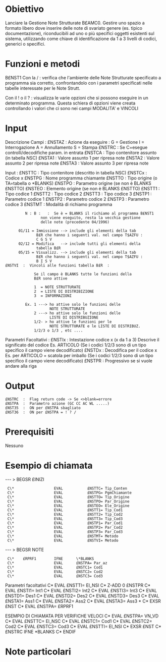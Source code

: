 # Obiettivo
   Lanciare la Gestione Note Strutturate B£AMC0.
   Gestire uno spazio a formato libero dove inserire delle note di svariato genere (es. tipico documentazione), riconducibili    ad uno o più specifici oggetti esistenti sul sistema, utilizzando come chiave di identificazione da 1 a 3 livelli di    codici, generici o specifici.

# Funzioni e metodi

   B£NST1
   Con la /  : 
   verifica che l'ambiente delle Note Strutturate specificato a programma sia corretto, confrontandolo con i parametri    specificati nelle tabelle interessate per le Note Strutt.

   Con il ! o il ?  : 
   visualizza le varie opzioni che si possono eseguire in un determinato programma. Questa schiera di opzioni viene creata    controllando i valori che ci sono nei campi MODALITA' e VINCOLI

# Input

   Descrizione Campi : 
    £NSTAZ  :  Azione da eseguire  :  G = Gestione
                                  I = Interrogazione
                                  A = Annullamento
                                  S = Stampa
    £NSTRC  :  Se C=esegue controlli/decodifiche param. in entrata
    £NSTCA  :  Tipo contenitore assunto (in tabella NSC)
    £NSTA1  :  Valore assunto 1 per ripresa note
    £NSTA2  :  Valore assunto 2 per ripresa note
    £NSTA3  :  Valore assunto 3 per ripresa note

  Input : 
    £NSTTC  :  Tipo contenitore (descritto in tabella NSC)
    £NSTCx  :  Codice x
    £NSTPG  :  Nome programma chiamante
    £NSTTO  :  Tipo origine (o TA=tabella o \*BLANKS)
    £NSTPO  :  Parametro origine (se non è BLANKS £NSTTO)
    £NSTEO  :  Elemento origine  (se non è BLANKS £NSTTO)
    £NSTT1  :  Tipo codice 1
    £NSTT2  :  Tipo codice 2
    £NSTT3  :  Tipo codice 3
    £NSTP1  :  Parametro codice 1
    £NSTP2  :  Parametro codice 2
    £NSTP3  :  Parametro codice 3
    £NSTMT  :  Modalità di richiamo programma

             N : B :   :  Se è = BLANKS il richiamo al programma B£NST1
                    non viene eseguito, resta la vecchia gestione
                    delle note (precedente 04/1996)

          01/11 = Immissione --> include gli elementi della tab
                  B£R che hanno i seguenti val. nel campo T$AZFU : 
                  C G S V
          02/12 = Modifica   --> include tutti gli elementi della
                  tabella B£R
          05/15 = Visualizz. --> include gli elementi della tab
                  B£R che hanno i seguenti val. nel campo T$AZFU : 
                  B I S V
    £NSTVI  :  Vincoli alle funzioni tabella B£R  : 

                 Se il campo è BLANKS tutte le funzioni della
                 B£R sono attive

                 1  = NOTE STRUTTURATE
                 2  = LISTE DI DISTRIBIZIONE
                 3  = INFORMAZIONI

             Ex. 1 ---> ho attive solo le funzioni delle
                        NOTE STRUTTURATE
                 2 ---> ho attive solo le funzioni delle
                        LISTE DI DISTRIBUZIONE
                 1/2- > ho attive le funzioni per le
                        NOTE STRUTTURATE e le LISTE DI DISTRIBUZ.
                 1/2/3 o 1/3 , etc ....

  Parametri Facoltativi : 
    £NSTIx  :  Intestazione codice x (x da 1 a 3)
              Descrive il significato del codice
              Es. ARTICOLO
              (Se i codici 1/2/3 sono di un tipo specifico il
              campo viene decodificato)
    £NSTDx  :  Decodifica per il codice x
              Es. per ARTICOLO = scatola per imballo
              (Se i codici 1/2/3 sono di un tipo specifico il
              campo viene decodificato)
    £NSTPR  :  Progressivo se si vuole andare alla riga

# Output

    £NSTRC  :  Flag return code -> Se <>blank=errore
    £NSTPA  :  Parametro azione (GC CC AC WL .....)
    £NST35  :  ON per £NSTPA sbagliato
    £NST36  :  ON per £NSTPA = ! ? /

# Prerequisiti

Nessuno

# Esempio di chiamata

  --- >  BEGSR £INIZI

     C\*                  EVAL           £NSTTC= Tip_Conten
     C\*                  EVAL           £NSTPG= PgmChiamante
     C\*                  EVAL           £NSTTO= Tip_Origine
     C\*                  EVAL           £NSTPO= Par_Origine
     C\*                  EVAL           £NSTEO= Ele_Origine
     C\*                  EVAL           £NSTT1= Tip_Cod1
     C\*                  EVAL           £NSTT2= Tip_Cod2
     C\*                  EVAL           £NSTT3= Tip_Cod3
     C\*                  EVAL           £NSTP1= Par_Cod1
     C\*                  EVAL           £NSTP2= Par_Cod2
     C\*                  EVAL           £NSTP3= Par_Cod3
     C\*                  EVAL           £NSTMT= Metodo
     C\*                  EVAL           £NSTVI= Metodo

  --- >  BEGSR NOTE

     C\*    £RPRF1        IFNE      \*BLANKS
     C\*                  EVAL      £NSTPA= Par_az
     C\*                  EVAL      £NSTC1= Cod1
     C\*                  EVAL      £NSTC2= Cod2
     C\*                  EVAL      £NSTC3= Cod3

   Parametri facoltativi
     C\*                  EVAL      £NSTTI= El_NSI
     C\*                  Z-ADD     0             £NSTPR
     C\*                  EVAL      £NSTI1= Int1
     C\*                  EVAL      £NSTI2= Int2
     C\*                  EVAL      £NSTI3= Int3
     C\*                  EVAL      £NSTD1= Des1
     C\*                  EVAL      £NSTD2= Des2
     C\*                  EVAL      £NSTD3= Des3
     C\*                  EVAL      £NSTA1= Ass1
     C\*                  EVAL      £NSTA2= Ass2
     C\*                  EVAL      £NSTA3= Ass3
      \*
     C\*                  EXSR      £NST
     C\*                  EVAL      £NSTPA= £RPRF1


  ESEMPIO DI CHIAMATA PER VERIFICHE VELOCI
     C\*                  EVAL      £NSTPA= VN_VD
     C\*                  EVAL      £NSTTC= El_NSC
     C\*                  EVAL      £NSTC1= Cod1
     C\*                  EVAL      £NSTC2= Cod2
     C\*                  EVAL      £NSTC3= Cod3
     C\*                  EVAL      £NSTTI= El_NSI
     C\*                  EXSR      £NST
     C\*    £NSTRC        IFNE      \*BLANKS
     C\*                  ENDIF


# Note particolari

